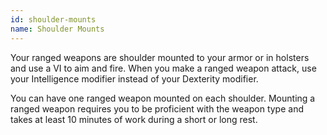 ```yaml
---
id: shoulder-mounts
name: Shoulder Mounts
---
```

Your ranged weapons are shoulder mounted to your armor or in holsters and use a VI to aim and fire. When you make a
ranged weapon attack, use your Intelligence modifier instead of your Dexterity modifier.

You can have one ranged weapon mounted on each shoulder. Mounting a ranged weapon requires you to be proficient with
the weapon type and takes at least 10 minutes of work during a short or long rest.
